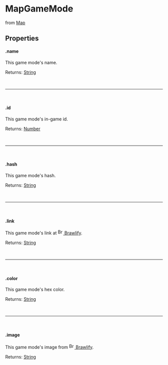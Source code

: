 # MapGameMode
from [Map](/js/stable/classes/map)

## Properties

#### .name
This game mode's name.

Returns: [String](https://developer.mozilla.org/en-US/docs/Web/JavaScript/Reference/Global_Objects/String)

<br>
<hr>
<br>

#### .id
This game mode's in-game id.

Returns: [Number](https://developer.mozilla.org/en-US/docs/Web/JavaScript/Reference/Global_Objects/Number)

<br>
<hr>
<br>

#### .hash
This game mode's hash.

Returns: [String](https://developer.mozilla.org/en-US/docs/Web/JavaScript/Reference/Global_Objects/String)

<br>
<hr>
<br>

#### .link
This game mode's link at [<img src="https://cdn.brawlify.com/front/Star.svg" height="17" alt="Brawlify logo"> Brawlify](https://brawlify.com/).

Returns: [String](https://developer.mozilla.org/en-US/docs/Web/JavaScript/Reference/Global_Objects/String)

<br>
<hr>
<br>

#### .color
This game mode's hex color.

Returns: [String](https://developer.mozilla.org/en-US/docs/Web/JavaScript/Reference/Global_Objects/String)

<br>
<hr>
<br>

#### .image
This game mode's image from [<img src="https://cdn.brawlify.com/front/Star.svg" height="17" alt="Brawlify logo"> Brawlify](https://brawlify.com/).

Returns: [String](https://developer.mozilla.org/en-US/docs/Web/JavaScript/Reference/Global_Objects/String)
